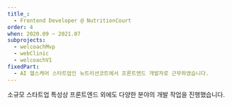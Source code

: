 ```yaml
---
title_:
  - Frontend Developer @ NutritionCourt
order: 4
when: 2020.09 ~ 2021.07
subprojects:
  - welcoachMvp
  - webClinic
  - welcoachV1
fixedPart:
  - AI 헬스케어 스타트업인 뉴트리션코트에서 프론트엔드 개발자로 근무하였습니다.
---
```


소규모 스타트업 특성상 프론트엔드 외에도 다양한 분야의 개발 작업을 진행했습니다.
